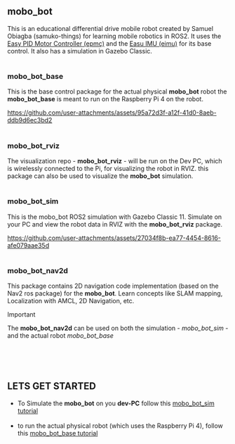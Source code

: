 ## mobo_bot
This is an educational differential drive mobile robot created by Samuel Obiagba (samuko-things) for learning mobile robotics in ROS2. It uses the [Easy PID Motor Controller (epmc)](https://github.com/samuko-things-company/epmc_documentation) and the [Easu IMU (eimu)](https://github.com/samuko-things-company/eimu_documentation) for its base control. It also has a simulation in Gazebo Classic.

#

### mobo_bot_base
This is the base control package for the actual physical **mobo_bot** robot
the **mobo_bot_base** is meant to run on the Raspberry Pi 4 on the robot.

https://github.com/user-attachments/assets/95a72d3f-a12f-41d0-8aeb-ddb9d6ec3bd2

#

### mobo_bot_rviz
The visualization repo - **mobo_bot_rviz** - will be run on the Dev PC, which is wirelessly connected to the Pi, for visualizing the robot in RVIZ.
this package can also be used to visualize the **mobo_bot** simulation. 

#

### mobo_bot_sim
This is the mobo_bot ROS2 simulation with Gazebo Classic 11. Simulate on your PC and view the robot data in RVIZ with the **mobo_bot_rviz** package.

https://github.com/user-attachments/assets/27034f8b-ea77-4454-8616-afe079aae35d

#

### mobo_bot_nav2d
This package contains 2D navigation code implementation (based on the Nav2 ros package) for the **mobo_bot**. Learn concepts like SLAM mapping, Localization with AMCL, 2D Navigation, etc.
> [!IMPORTANT]  
> The **mobo_bot_nav2d** can be used on both the simulation - *mobo_bot_sim* - and the actual robot *mobo_bot_base*

</br></br></br>

## LETS GET STARTED
* To Simulate the **mobo_bot** on you **dev-PC** follow this [mobo_bot_sim tutorial]()
</br></br>
* to run the actual physical robot (which uses the Raspberry Pi 4), follow this [mobo_bot_base tutorial](https://github.com/samuko-things-company/mobo_bot/blob/humble/ROBOT_SETUP_README.md)
